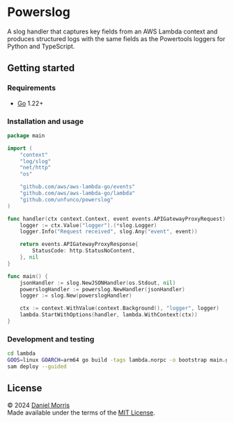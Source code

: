 # Powerslog

A slog handler that captures key fields from an AWS Lambda context and produces
structured logs with the same fields as the Powertools loggers for Python and
TypeScript.

## Getting started

### Requirements

- [Go] 1.22+

### Installation and usage

```go
package main

import (
    "context"
    "log/slog"
    "net/http"
    "os"

    "github.com/aws/aws-lambda-go/events"
    "github.com/aws/aws-lambda-go/lambda"
    "github.com/unfunco/powerslog"
)

func handler(ctx context.Context, event events.APIGatewayProxyRequest) (events.APIGatewayProxyResponse, error) {
    logger := ctx.Value("logger").(*slog.Logger)
    logger.Info("Request received", slog.Any("event", event))

    return events.APIGatewayProxyResponse{
        StatusCode: http.StatusNoContent,
    }, nil
}

func main() {
    jsonHandler := slog.NewJSONHandler(os.Stdout, nil)
    powerslogHandler := powerslog.NewHandler(jsonHandler)
    logger := slog.New(powerslogHandler)

    ctx := context.WithValue(context.Background(), "logger", logger)
    lambda.StartWithOptions(handler, lambda.WithContext(ctx))
}
```

### Development and testing

```bash
cd lambda
GOOS=linux GOARCH=arm64 go build -tags lambda.norpc -o bootstrap main.go
sam deploy --guided
```

## License

© 2024 [Daniel Morris]\
Made available under the terms of the [MIT License].

[daniel morris]: https://unfun.co
[go]: https://go.dev
[mit license]: LICENSE.md
